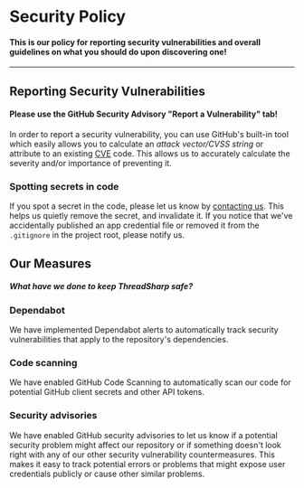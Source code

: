 # Security Policy

#### This is our policy for reporting security vulnerabilities and overall guidelines on what you should do upon discovering one!

---

<!--
### Supported Versions

Use this section to tell people about which versions of your project are
currently being supported with security updates.

| Version | Supported          |
| ------- | ------------------ |
| 5.1.x   | :white_check_mark: |
| 5.0.x   | :x:                |
| 4.0.x   | :white_check_mark: |
| < 4.0   | :x:                |
-->

## Reporting Security Vulnerabilities

<!--
Use this section to tell people how to report a vulnerability.

Tell them where to go, how often they can expect to get an update on a
reported vulnerability, what to expect if the vulnerability is accepted or
declined, etc.
-->

#### Please use the GitHub Security Advisory "Report a Vulnerability" tab!

In order to report a security vulnerability, you can use GitHub's built-in tool which easily allows you to calculate an _attack vector/CVSS string_ or attribute to an existing [CVE](https://cve.org) code. This allows us to accurately calculate the severity and/or importance of preventing it.

### Spotting secrets in code

If you spot a secret in the code, please let us know by [contacting us](mailto:itswin11@outlook.com). This helps us quietly remove the secret, and invalidate it.
If you notice that we've accidentally published an app credential file or removed it from the `.gitignore` in the project root, please notify us.

## Our Measures
##### What have we done to keep ThreadSharp safe?

### Dependabot

We have implemented Dependabot alerts to automatically track security vulnerabilities that apply to the repository's dependencies.

### Code scanning

We have enabled GitHub Code Scanning to automatically scan our code for potential GitHub client secrets and other API tokens.

### Security advisories

We have enabled GitHub security advisories to let us know if a potential security problem might affect our repository or if something doesn't look right with any of our other security vulnerability countermeasures. This makes it easy to track potential errors or problems that might expose user credentials publicly or cause other similar problems.

